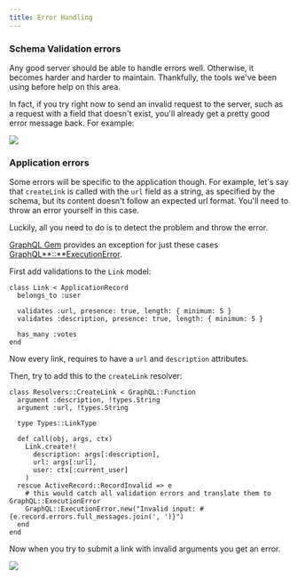 ```yaml
---
title: Error Handling
---
```


### Schema Validation errors

Any good server should be able to handle errors well. Otherwise, it becomes harder and harder to maintain. Thankfully, the tools we've been using before help on this area.

In fact, if you try right now to send an invalid request to the server, such as a request with a field that doesn't exist, you'll already get a pretty good error message back. For example:

![](http://i.imgur.com/wSYcR4S.png)

### Application errors

Some errors will be specific to the application though. For example, let's say that `createLink` is called with the `url` field as a string, as specified by the schema, but its content doesn't follow an expected url format. You'll need to throw an error yourself in this case.

Luckily, all you need to do is to detect the problem and throw the error.

[GraphQL Gem](http://graphql-ruby.org/) provides an exception for just these cases [GraphQL**::**ExecutionError](http://graphql-ruby.org/queries/error_handling.html).

<Instruction>

First add validations to the `Link` model:

```ruby(path=".../graphql-ruby/app/models/link.rb")
class Link < ApplicationRecord
  belongs_to :user

  validates :url, presence: true, length: { minimum: 5 }
  validates :description, presence: true, length: { minimum: 5 }

  has_many :votes
end
```

</Instruction>

Now every link, requires to have a `url` and `description` attributes.

<Instruction>

Then, try to add this to the `createLink` resolver:

```ruby(path=".../graphql-ruby/app/graphql/resolvers/create_link.rb")
class Resolvers::CreateLink < GraphQL::Function
  argument :description, !types.String
  argument :url, !types.String

  type Types::LinkType

  def call(obj, args, ctx)
    Link.create!(
      description: args[:description],
      url: args[:url],
      user: ctx[:current_user]
    )
  rescue ActiveRecord::RecordInvalid => e
    # this would catch all validation errors and translate them to GraphQL::ExecutionError
    GraphQL::ExecutionError.new("Invalid input: #{e.record.errors.full_messages.join(', ')}")
  end
end
```

</Instruction>

Now when you try to submit a link with invalid arguments you get an error.

![](http://i.imgur.com/e5ZgK9c.png)



